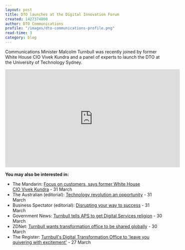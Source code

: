 ```yaml
---
layout: post
title: DTO launches at the Digital Innovation Forum
created: 1427374800
author: DTO Communications
profile: "/images/dto-communications-profile.png"
read-time: 3
category: blog
---
```

Communications Minister Malcolm Turnbull was recently joined by former White House CIO Vivek Kundra and a panel of experts to launch the DTO at the University of Technology Sydney.

<iframe allowfullscreen="" src="https://www.youtube.com/embed/aIZ_Zqv7XoI?rel=0" frameborder="0" height="315" width="560"></iframe>

**You may also be interested in:**

* The Mandarin: [Focus on customers, says former White House CIO Vivek Kundra](http://www.themandarin.com.au/28054-focus-customers-says-former-white-house-cio-vivek-kundra/) - 31 March
* The Australian (editorial): [Technology revolution an opportunity](http://www.theaustralian.com.au/news/technology-revolution-an-opportunity/story-e6frg6n6-1227285166785) - 31 March
* Business Spectator (editorial): [Disrupting your way to success](http://www.theaustralian.com.au/business/business-spectator/disrupting-your-way-to-success---/news-story/531e673c4f186fb66f0790531bc8c11a) - 31 March
* Government News: [Turnbull tells APS to get Digital Services religion](http://www.governmentnews.com.au/2015/03/turnbull-tells-aps-to-get-digital-services-religion/) - 30 March
* ZDNet: [Turnbull wants transformation office to be shared globally](http://www.zdnet.com/article/turnbull-wants-transformation-office-to-be-shared-globally/) - 30 March
* The Register: [Turnbull's Digital Transformation Office to 'leave you quivering with excitement'](http://www.theregister.co.uk/2015/03/27/turnbulls_digital_transformation_office_to_leave_you_quivering_with_excitement/) - 27 March
